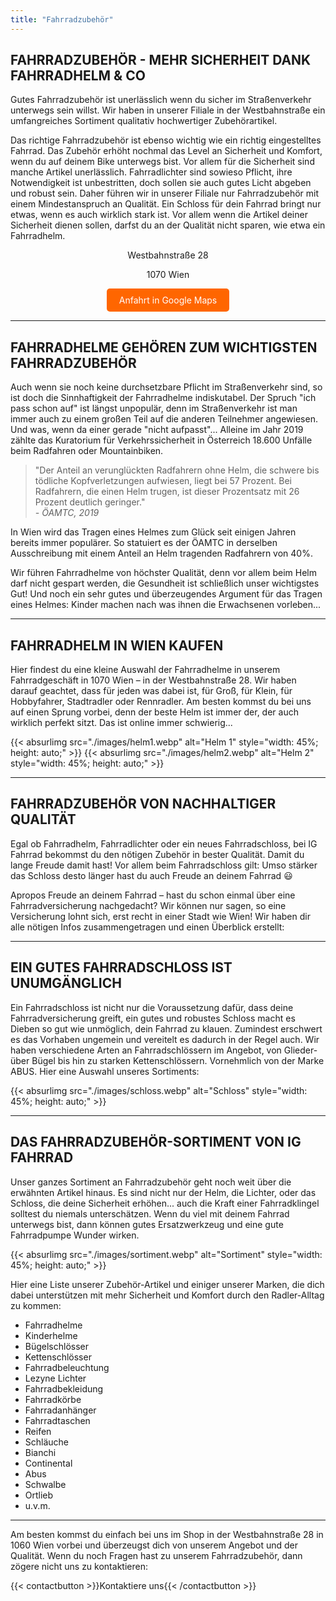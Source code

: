```yaml
---
title: "Fahrradzubehör"
---
```


## FAHRRADZUBEHÖR - MEHR SICHERHEIT DANK FAHRRADHELM & CO

Gutes Fahrradzubehör ist unerlässlich wenn du sicher im Straßenverkehr unterwegs sein willst. Wir haben in unserer Filiale in der Westbahnstraße ein umfangreiches Sortiment qualitativ hochwertiger Zubehörartikel. 

Das richtige Fahrradzubehör ist ebenso wichtig wie ein richtig eingestelltes Fahrrad. Das Zubehör erhöht nochmal das Level an Sicherheit und Komfort, wenn du auf deinem Bike unterwegs bist. Vor allem für die Sicherheit sind manche Artikel unerlässlich. Fahrradlichter sind sowieso Pflicht, ihre Notwendigkeit ist unbestritten, doch sollen sie auch gutes Licht abgeben und robust sein. Daher führen wir in unserer Filiale nur Fahrradzubehör mit einem Mindestanspruch an Qualität. Ein Schloss für dein Fahrrad bringt nur etwas, wenn es auch wirklich stark ist. Vor allem wenn die Artikel deiner Sicherheit dienen sollen, darfst du an der Qualität nicht sparen, wie etwa ein Fahrradhelm.

<section style="text-align:center;">
  <p>Westbahnstraße 28</p>
  <p>1070 Wien</p>
  <a href="https://www.google.com/maps/place/ig-fahrrad+%7C+Westbahnstra%C3%9Fe/@48.2018962,16.3442399,17z/data=!3m1!4b1!4m6!3m5!1s0x476d07f2dde356cf:0x5198edb2eac9ee6b!8m2!3d48.2018962!4d16.3442399!16s%2Fg%2F1hf3s9pk2?entry=ttu" target="_blank" style="display:inline-block; background-color:#ff6600; color:white; padding:10px 20px; border-radius:5px; text-decoration:none;">Anfahrt in Google Maps</a>
</section>

---

## FAHRRADHELME GEHÖREN ZUM WICHTIGSTEN FAHRRADZUBEHÖR

Auch wenn sie noch keine durchsetzbare Pflicht im Straßenverkehr sind, so ist doch die Sinnhaftigkeit der Fahrradhelme indiskutabel. Der Spruch "ich pass schon auf" ist längst unpopulär, denn im Straßenverkehr ist man immer auch zu einem großen Teil auf die anderen Teilnehmer angewiesen. Und was, wenn da einer gerade "nicht aufpasst"... Alleine im Jahr 2019 zählte das Kuratorium für Verkehrssicherheit in Österreich 18.600 Unfälle beim Radfahren oder Mountainbiken.

> "Der Anteil an verunglückten Radfahrern ohne Helm, die schwere bis tödliche Kopfverletzungen aufwiesen, liegt bei 57 Prozent. Bei Radfahrern, die einen Helm trugen, ist dieser Prozentsatz mit 26 Prozent deutlich geringer."  
> *- ÖAMTC, 2019*

In Wien wird das Tragen eines Helmes zum Glück seit einigen Jahren bereits immer populärer. So statuiert es der ÖAMTC in derselben Ausschreibung mit einem Anteil an Helm tragenden Radfahrern von 40%.

Wir führen Fahrradhelme von höchster Qualität, denn vor allem beim Helm darf nicht gespart werden, die Gesundheit ist schließlich unser wichtigstes Gut! Und noch ein sehr gutes und überzeugendes Argument für das Tragen eines Helmes: Kinder machen nach was ihnen die Erwachsenen vorleben...

---

## FAHRRADHELM IN WIEN KAUFEN

Hier findest du eine kleine Auswahl der Fahrradhelme in unserem Fahrradgeschäft in 1070 Wien – in der Westbahnstraße 28. Wir haben darauf geachtet, dass für jeden was dabei ist, für Groß, für Klein, für Hobbyfahrer, Stadtradler oder Rennradler. Am besten kommst du bei uns auf einen Sprung vorbei, denn der beste Helm ist immer der, der auch wirklich perfekt sitzt. Das ist online immer schwierig...

{{< absurlimg src="./images/helm1.webp" alt="Helm 1" style="width: 45%; height: auto;" >}}
{{< absurlimg src="./images/helm2.webp" alt="Helm 2" style="width: 45%; height: auto;" >}}

---

## FAHRRADZUBEHÖR VON NACHHALTIGER QUALITÄT

Egal ob Fahrradhelm, Fahrradlichter oder ein neues Fahrradschloss, bei IG Fahrrad bekommst du den nötigen Zubehör in bester Qualität. Damit du lange Freude damit hast! Vor allem beim Fahrradschloss gilt: Umso stärker das Schloss desto länger hast du auch Freude an deinem Fahrrad :smiley:

Apropos Freude an deinem Fahrrad – hast du schon einmal über eine Fahrradversicherung nachgedacht? Wir können nur sagen, so eine Versicherung lohnt sich, erst recht in einer Stadt wie Wien! Wir haben dir alle nötigen Infos zusammengetragen und einen Überblick erstellt:

---

## EIN GUTES FAHRRADSCHLOSS IST UNUMGÄNGLICH

Ein Fahrradschloss ist nicht nur die Voraussetzung dafür, dass deine Fahrradversicherung greift, ein gutes und robustes Schloss macht es Dieben so gut wie unmöglich, dein Fahrrad zu klauen. Zumindest erschwert es das Vorhaben ungemein und vereitelt es dadurch in der Regel auch. Wir haben verschiedene Arten an Fahrradschlössern im Angebot, von Glieder- über Bügel bis hin zu starken Kettenschlössern. Vornehmlich von der Marke ABUS. Hier eine Auswahl unseres Sortiments:

{{< absurlimg src="./images/schloss.webp" alt="Schloss" style="width: 45%; height: auto;" >}}

---

## DAS FAHRRADZUBEHÖR-SORTIMENT VON IG FAHRRAD

Unser ganzes Sortiment an Fahrradzubehör geht noch weit über die erwähnten Artikel hinaus. Es sind nicht nur der Helm, die Lichter, oder das Schloss, die deine Sicherheit erhöhen... auch die Kraft einer Fahrradklingel solltest du niemals unterschätzen. Wenn du viel mit deinem Fahrrad unterwegs bist, dann können gutes Ersatzwerkzeug und eine gute Fahrradpumpe Wunder wirken.

{{< absurlimg src="./images/sortiment.webp" alt="Sortiment" style="width: 45%; height: auto;" >}}

Hier eine Liste unserer Zubehör-Artikel und einiger unserer Marken, die dich dabei unterstützen mit mehr Sicherheit und Komfort durch den Radler-Alltag zu kommen:

- Fahrradhelme
- Kinderhelme
- Bügelschlösser
- Kettenschlösser
- Fahrradbeleuchtung
- Lezyne Lichter
- Fahrradbekleidung
- Fahrradkörbe
- Fahrradanhänger
- Fahrradtaschen
- Reifen
- Schläuche
- Bianchi
- Continental
- Abus
- Schwalbe
- Ortlieb
- u.v.m.

---

Am besten kommst du einfach bei uns im Shop in der Westbahnstraße 28 in 1060 Wien vorbei und überzeugst dich von unserem Angebot und der Qualität. Wenn du noch Fragen hast zu unserem Fahrradzubehör, dann zögere nicht uns zu kontaktieren:

{{< contactbutton >}}Kontaktiere uns{{< /contactbutton >}}

